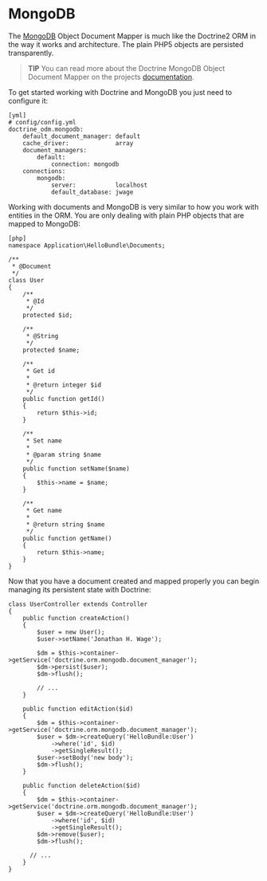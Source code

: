 MongoDB
=======

The [MongoDB][1] Object Document Mapper is much like the Doctrine2 ORM in the
way it works and architecture. The plain PHP5 objects are persisted
transparently.

>**TIP**
>You can read more about the Doctrine MongoDB Object Document Mapper on the
>projects [documentation][2].

To get started working with Doctrine and MongoDB you just need to configure it:

    [yml]
    # config/config.yml
    doctrine_odm.mongodb:
        default_document_manager: default
        cache_driver:             array
        document_managers:
            default:
                connection: mongodb
        connections:
            mongodb:
                server:           localhost
                default_database: jwage

Working with documents and MongoDB is very similar to how you work with
entities in the ORM. You are only dealing with plain PHP objects that are
mapped to MongoDB:

    [php]
    namespace Application\HelloBundle\Documents;

    /**
     * @Document
     */
    class User
    {
        /**
         * @Id
         */
        protected $id;

        /**
         * @String
         */
        protected $name;

        /**
         * Get id
         *
         * @return integer $id
         */
        public function getId()
        {
            return $this->id;
        }

        /**
         * Set name
         *
         * @param string $name
         */
        public function setName($name)
        {
            $this->name = $name;
        }

        /**
         * Get name
         *
         * @return string $name
         */
        public function getName()
        {
            return $this->name;
        }
    }

Now that you have a document created and mapped properly you can begin
managing its persistent state with Doctrine:

    class UserController extends Controller
    {
        public function createAction()
        {
            $user = new User();
            $user->setName('Jonathan H. Wage');

            $dm = $this->container->getService('doctrine.orm.mongodb.document_manager');
            $dm->persist($user);
            $dm->flush();

            // ...
        }

        public function editAction($id)
        {
            $dm = $this->container->getService('doctrine.orm.mongodb.document_manager');
            $user = $dm->createQuery('HelloBundle:User')
                ->where('id', $id)
                ->getSingleResult();
            $user->setBody('new body');
            $dm->flush();
        }

        public function deleteAction($id)
        {
            $dm = $this->container->getService('doctrine.orm.mongodb.document_manager');
            $user = $dm->createQuery('HelloBundle:User')
                ->where('id', $id)
                ->getSingleResult();
            $dm->remove($user);
            $dm->flush();

          // ...
        }
    }

[1]: http://www.mongodb.org/
[2]: http://www.doctrine-project.org/projects/mongodb_odm/1.0/docs/en
